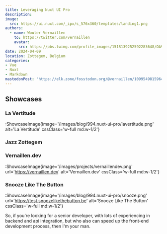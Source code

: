 ```yaml
---
title: Leveraging Nuxt UI Pro
description: 
image:
  src: https://ui.nuxt.com/_ipx/s_576x360/templates/landing1.png
authors:
  - name: Wouter Vernaillen
    to: https://twitter.com/vernaillen
    avatar:
      src: https://pbs.twimg.com/profile_images/1518139252592283648/OA9KuIjb_400x400.jpg
date: 2024-04-09
location: Zottegem, Belgium
categories:
- Vue
- Nuxt
- Markdown
mastodonPost: 'https://elk.zone/fosstodon.org/@vernaillen/109954981596443382'
---
```



## Showcases

### La Vertitude

:ShowcaseImage{image='/images/blog/994.nuxt-ui-pro/lavertitude.png' alt='La Vertitude' cssClass='w-full md:w-1/2'}

### Jazz Zottegem

### Vernaillen.dev

:ShowcaseImage{image='/images/projects/vernaillendev.png' url='https://vernaillen.dev' alt='Vernaillen.dev'  cssClass='w-full md:w-1/2'}

### Snooze Like The Button

:ShowcaseImage{image='/images/blog/994.nuxt-ui-pro/snooze.png' url='https://test.snoozelikethebutton.be' alt='Snooze Like The Button' cssClass='w-full md:w-1/2'}

So, if you're looking for a senior developer, with lots of experiencing in backend and api integration, but who also can speed up the front-end development process, then I'm your man. 
